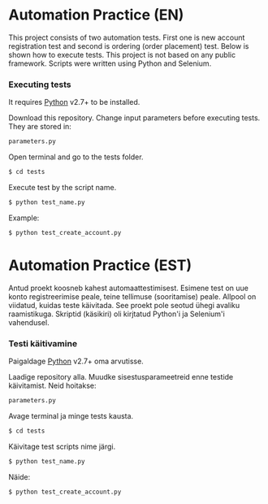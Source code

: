 # Automation Practice (EN)

This project consists of two automation tests. First one is new account registration test and second is ordering (order placement) test. 
Below is shown how to execute tests.
This project is not based on any public framework.
Scripts were written using Python and Selenium.


### Executing tests

It requires [Python](https://python.org/) v2.7+ to be installed.

Download this repository. Change input parameters before executing tests. They are stored in:

```sh
parameters.py
```

Open terminal and go to the tests folder. 

```sh
$ cd tests
```

Execute test by the script name.
```sh
$ python test_name.py
```

Example:
```sh
$ python test_create_account.py
```

# Automation Practice (EST)

Antud proekt koosneb kahest automaattestimisest. Esimene test on uue konto registreerimise peale, teine tellimuse (sooritamise) peale.
Allpool on viidatud, kuidas teste käivitada.
See proekt pole seotud ühegi avaliku raamistikuga.
Skriptid (käsikiri) oli kirjtatud Python'i ja Selenium'i vahendusel.

### Testi käitivamine 

Paigaldage [Python](https://python.org/) v2.7+ oma arvutisse.

Laadige repository alla. Muudke sisestusparameetreid enne testide käivitamist. Neid hoitakse:

```sh
parameters.py
```

Avage terminal ja minge tests kausta.

```sh
$ cd tests
```

Käivitage test scripts nime järgi.
```sh
$ python test_name.py
```

Näide:
```sh
$ python test_create_account.py
```
